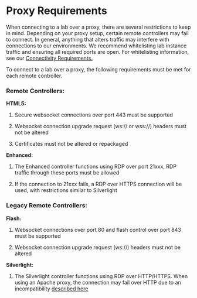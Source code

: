 # Proxy Requirements

When connecting to a lab over a proxy, there are several restrictions to keep in mind. Depending on your proxy setup, certain remote controllers may fail to connect. In general, anything that alters traffic may interfere with connections to our environments. We recommend whitelisting lab instance traffic and ensuring all required ports are open. For whitelisting information, see our [Connectivity Requirements.](connectivity-requires.md)

To connect to a lab over a proxy, the following requirements must be met for each remote controller.

### Remote Controllers:

**HTML5:**

1. Secure websocket connections over port 443 must be supported

1. Websocket connection upgrade request (ws:// or wss://) headers must not be altered

1. Certificates must not be altered or repackaged

**Enhanced:**

1. The Enhanced controller functions using RDP over port 21xxx, RDP traffic through these ports must be allowed

1. If the connection to 21xxx fails, a RDP over HTTPS connection will be used, with restrictions similar to Silverlight

### Legacy Remote Controllers:

**Flash:**

1. Websocket connections over port 80 and flash control over port 843 must be supported

1. Websocket connection upgrade request (ws://) headers must not be altered

**Silverlight:**

1. The Silverlight controller functions using RDP over HTTP/HTTPS. When using an Apache proxy, the connection may fail over HTTP due to an incompatibility [described here](https://bz.apache.org/bugzilla/show_bug.cgi?id=40029)

